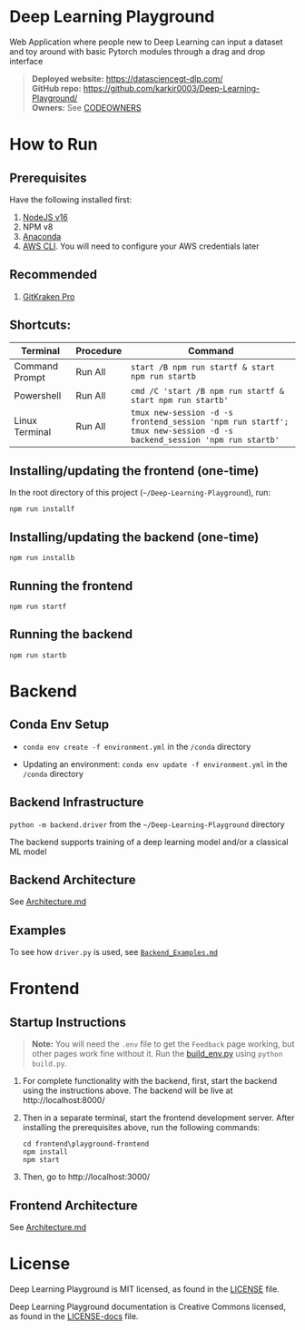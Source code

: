 # Deep Learning Playground

Web Application where people new to Deep Learning can input a dataset and toy around with basic Pytorch modules through a drag and drop interface

> **Deployed website:** https://datasciencegt-dlp.com/ </br>
 **GitHub repo:** https://github.com/karkir0003/Deep-Learning-Playground/ </br> **Owners:** See [CODEOWNERS](./CODEOWNERS)

# How to Run

## Prerequisites
Have the following installed first:

1. [NodeJS v16](https://nodejs.org/en/download/)
2. NPM v8
3. [Anaconda](https://www.anaconda.com/)
4. [AWS CLI](https://docs.aws.amazon.com/cli/latest/userguide/getting-started-install.html). You will need to configure your AWS credentials later

## Recommended
1. [GitKraken Pro](https://help.gitkraken.com/gitkraken-client/how-to-install/)

## Shortcuts:
| Terminal   | Procedure   | Command |
|-----------|-----------|-----|
| Command Prompt | Run All | `start /B npm run startf & start npm run startb` |
| Powershell | Run All | `cmd /C 'start /B npm run startf & start npm run startb'` |
| Linux Terminal | Run All | `tmux new-session -d -s frontend_session 'npm run startf'; tmux new-session -d -s backend_session 'npm run startb'` |


## Installing/updating the frontend (one-time)
In the root directory of this project (`~/Deep-Learning-Playground`), run: 
```
npm run installf
```
## Installing/updating the backend (one-time)
```
npm run installb
```
## Running the frontend
```
npm run startf
```
## Running the backend
```
npm run startb
```

# Backend

## Conda Env Setup

- `conda env create -f environment.yml` in the `/conda` directory

- Updating an environment: `conda env update -f environment.yml` in the `/conda` directory

## Backend Infrastructure

`python -m backend.driver` from the `~/Deep-Learning-Playground` directory

The backend supports training of a deep learning model and/or a classical ML model

## Backend Architecture

See [Architecture.md](./.github/Architecture.md)

## Examples

To see how `driver.py` is used, see [`Backend_Examples.md`](./.github/Backend_Examples.md)

# Frontend

## Startup Instructions

> **Note:** You will need the `.env` file to get the `Feedback` page working, but other pages work fine without it. Run the [build_env.py](./backend/aws_helpers/aws_secrets_utils/build_env.py) using `python build.py`.

1. For complete functionality with the backend, first, start the backend using the instructions above. The backend will be live at http://localhost:8000/

2. Then in a separate terminal, start the frontend development server. After installing the prerequisites above, run the following commands:

    ```
    cd frontend\playground-frontend
    npm install
    npm start
    ```

3. Then, go to http://localhost:3000/

## Frontend Architecture

See [Architecture.md](./.github/Architecture.md)

# License

Deep Learning Playground is MIT licensed, as found in the [LICENSE](./LICENSE) file.

Deep Learning Playground documentation is Creative Commons licensed, as found in the [LICENSE-docs](./.github/LICENSE-docs) file.
